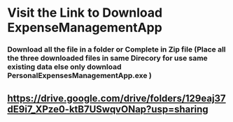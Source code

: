 # Visit the Link to Download ExpenseManagementApp  
### Download all the file in a folder or Complete in Zip file (Place all the three downloaded files in same Direcory for use same existing data else only download PersonalExpensesManagementApp.exe )
## https://drive.google.com/drive/folders/129eaj37dE9i7_XPze0-ktB7USwqvONap?usp=sharing
